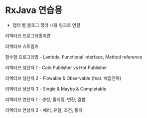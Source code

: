 # RxJava 연습용
- 챕터 별 블로그 정리 내용 링크로 연결



리엑티브 프로그래밍이란  

리엑티브 스트림즈  

함수형 프로그래밍  - Lambda, Functional interface, Method reference

  

리엑티브 생산자 1 - Cold Publisher vs Hot Publisher  

리엑티브 생산자 2 - Flowable & Observable (feat. 배압전략)

리엑티브 생산자 3 - Single & Maybe & Completable


 
리엑티브 연산자 1 - 생성, 필터링, 변환, 결합  


리엑티브 연상자 2 - 에러, 유틸, 조건, 통지  






